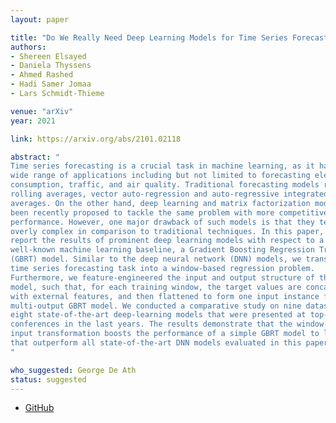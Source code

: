 ```yaml
---
layout: paper

title: "Do We Really Need Deep Learning Models for Time Series Forecasting?"
authors:
- Shereen Elsayed
- Daniela Thyssens
- Ahmed Rashed
- Hadi Samer Jomaa
- Lars Schmidt-Thieme

venue: "arXiv"
year: 2021

link: https://arxiv.org/abs/2101.02118

abstract: "
Time series forecasting is a crucial task in machine learning, as it has a
wide range of applications including but not limited to forecasting electricity
consumption, traffic, and air quality. Traditional forecasting models rely on
rolling averages, vector auto-regression and auto-regressive integrated moving
averages. On the other hand, deep learning and matrix factorization models have
been recently proposed to tackle the same problem with more competitive
performance. However, one major drawback of such models is that they tend to be
overly complex in comparison to traditional techniques. In this paper, we
report the results of prominent deep learning models with respect to a
well-known machine learning baseline, a Gradient Boosting Regression Tree
(GBRT) model. Similar to the deep neural network (DNN) models, we transform the
time series forecasting task into a window-based regression problem.
Furthermore, we feature-engineered the input and output structure of the GBRT
model, such that, for each training window, the target values are concatenated
with external features, and then flattened to form one input instance for a
multi-output GBRT model. We conducted a comparative study on nine datasets for
eight state-of-the-art deep-learning models that were presented at top-level
conferences in the last years. The results demonstrate that the window-based
input transformation boosts the performance of a simple GBRT model to levels
that outperform all state-of-the-art DNN models evaluated in this paper.
"

who_suggested: George De Ath
status: suggested
---
```

- [GitHub](https://github.com/Daniela-Shereen/GBRT-for-TSF)
